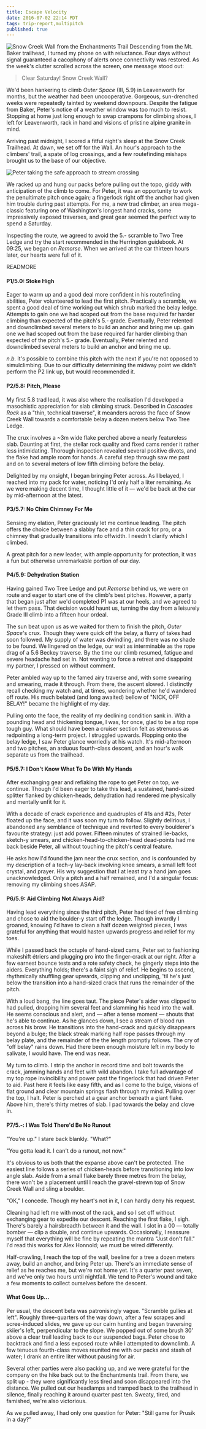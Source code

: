 ```yaml
---
title: Escape Velocity
date: 2016-07-02 22:14 PDT
tags: trip-report,multipitch
published: true
---
```



![Snow Creek Wall from the Enchantments Trail](/log/posts/2016-07-02-escape-velocity/snow-creek-wall.jpg)
<span class="dropcap">D</span>escending from the Mt. Baker trailhead, I turned my
phone on with reluctance. Four days without signal guaranteed a
cacophony of alerts once connectivity was restored. As
the week's clutter scrolled across the screen, one message stood out:


<blockquote class="pullquote">
    <p class="quote">
        Clear Saturday! Snow Creek Wall?
    </p>
</blockquote>

We'd been hankering to climb *Outer Space* (III, 5.9) in Leavenworth for
months, but the weather had been uncooperative. Gorgeous, sun-drenched weeks
were repeatedly tainted by weekend downpours. Despite the fatigue from Baker,
Peter's notice of a weather window was too much to resist. Stopping at home
just long enough to swap crampons for climbing shoes, I left for
Leavenworth, rack in hand and visions of pristine alpine granite in mind.

Arriving past midnight, I scored a fitful night's sleep at the Snow Creek
Trailhead. At dawn, we set off for the Wall. An hour's approach to the
climbers' trail, a spate of log crossings, and a few routefinding mishaps
brought us to the base of our objective.

![Peter taking the safe approach to stream crossing](/log/posts/2016-07-02-escape-velocity/peter-crossing-log.jpg)

We racked up and hung our packs before pulling out the topo, giddy with
anticipation of the climb to come. For Peter, it was an opportunity to work
the penultimate pitch once again; a fingerlock right off the anchor had given
him trouble during past attempts. For me, a new trad climber, an area
mega-classic featuring one of Washington's longest hand cracks, some
impressively exposed traverses, and great gear seemed the perfect
way to spend a Saturday.

Inspecting the route, we agreed to avoid the 5.- scramble to Two Tree Ledge
and try the start recommended in the Herrington guidebook. At 09:25, we
began on *Remorse*. When we arrived at the car thirteen hours later, our
hearts were full of it.

READMORE

#### P1/5.0: Stoke High

Eager to warm up and a good deal more confident in his routefinding abilities,
Peter volunteered to lead the first pitch. Practically a scramble, we spent a
good deal of time working out which shrub marked the belay ledge. Attempts to
gain one we had scoped out from the base required far harder climbing than
expected of the pitch's 5.- grade. Eventually, Peter relented and downclimbed
several meters to build an anchor and bring me up.
gain one we had scoped out from the base required far harder climbing than
expected of the pitch's 5.- grade. Eventually, Peter relented and downclimbed
several meters to build an anchor and bring me up.

*n.b.* it's possible to combine this pitch with the
next if you're not opposed to simulclimbing. Due to our difficulty
determining the midway point we didn't perform the P2 link
up, but would recommended it.

#### P2/5.8: Pitch, Please

My first 5.8 trad lead, it was also where the realisation I'd
developed a masochistic appreciation for slab climbing struck. Described in *Cascades
Rock* as a "thin, technical traverse", it meanders across the face of Snow
Creek Wall towards a comfortable belay a dozen meters below Two Tree Ledge.

The crux involves a ~3m wide flake perched above a
nearly featureless slab. Daunting at first, the stellar rock
quality and fixed cams render it rather less intimidating.
Thorough inspection revealed several positive divots, and the flake had ample room
for hands. A careful step through saw me past and on to several
meters of low fifth climbing before the belay.

Delighted by my onsight, I began bringing Peter across. As I belayed, I
reached into my pack for water, noticing I'd only half a liter remaining. As
we were making decent time, I thought little of it &mdash; we'd be back at the
car by mid-afternoon at the latest.

#### P3/5.7: No Chim Chimney For Me

Sensing my elation, Peter graciously let me continue leading. The pitch offers
the choice between a slabby face and a thin crack for pro, or a chimney that
gradually transitions into offwidth. I needn't clarify which I climbed.

A great pitch for a new leader, with ample opportunity for protection, it was
a fun but otherwise unremarkable portion of our day.

#### P4/5.9: Dehydration Station

<span class="dropcap">H</span>aving gained Two Tree Ledge and put *Remorse*
behind us, we were on route and eager to start one of the climb's best
pitches. However, a party that began just after we'd completed P1 was at our
heels, and we agreed to let them pass. That decision would haunt us, turning
the day from a leisurely Grade III climb into a fifteen hour ordeal.

The sun beat upon us as we waited for them to finish the pitch, *Outer
Space*'s crux. Though they were quick off the belay, a flurry of takes had
soon followed. My supply of water was dwindling, and there was no shade to be
found. We lingered on the ledge, our wait as interminable as the rope drag of
a 5.6 Beckey traverse. By the time our climb resumed, fatigue and severe
headache had set in. Not wanting to force a retreat and disappoint my partner,
I pressed on without comment.

Peter ambled way up to the famed airy traverse and, with some swearing and
smearing, made it through. From there, the ascent slowed. I distinctly recall
checking my watch and, at times, wondering whether he'd wandered off route.
His much belated (and long awaited) bellow of "NICK, OFF BELAY!" became the
highlight of my day.

Pulling onto the face, the reality of my declining condition sank in. With a
pounding head and thickening tongue, I was, for once, glad to be a top rope
tough guy. What should have been a cruiser section felt as strenuous as
redpointing a long-term project. I struggled upwards. Flopping onto
the belay ledge, I saw Peter glance worriedly at his watch. It's
mid-afternoon and two pitches, an arduous fourth-class descent, and an
hour's walk separate us from the trailhead.

#### P5/5.7: I Don't Know What To Do With My Hands

After exchanging gear and reflaking the rope to get Peter on top, we continue.
Though I'd been eager to take this lead, a sustained, hand-sized splitter
flanked by chicken-heads, dehydration had rendered me physically and mentally
unfit for it.

With a decade of crack experience and quadruples of #1s and #2s, Peter
floated up the face, and it was soon my turn to follow. Slightly delirious, I
abandoned any semblance of technique and reverted to every boulderer's
favourite strategy: just add power. Fifteen minutes of strained lie-backs,
sketch-y smears, and chicken-head-to-chicken-head dead-points had me back beside
Peter, all without touching the pitch's central feature.

He asks how I'd found the jam near the crux section, and is confounded by my
description of a tech-y lay-back involving knee smears, a small left foot
crystal, and prayer. His wry suggestion that I at least *try* a hand jam goes
unacknowledged. Only a pitch and a half remained, and I'd a singular focus:
removing my climbing shoes ASAP.

#### P6/5.9: Aid Climbing Not Always Aid?

Having lead everything since the third pitch, Peter had tired of free climbing
and chose to aid the boulder-y start off the ledge. Though inwardly I groaned,
knowing I'd have to clean a half dozen weighted pieces, I was grateful for
anything that would hasten upwards progress and relief for my toes.

While I passed back the octuple of hand-sized cams, Peter set to fashioning
makeshift étriers and plugging pro into the finger-crack at our right.
After a few earnest bounce tests and a rote safety check, he gingerly steps
into the aiders. Everything holds; there's a faint sigh of relief. He begins
to ascend, rhythmically shuffling gear upwards, clipping and unclipping,
'til he's just below the transition into a hand-sized crack that
runs the remainder of the pitch.

With a loud bang, the line goes taut. The piece Peter's aider was clipped to
had pulled, dropping him several feet and slamming his head into the wall. He
seems conscious and alert, and &mdash; after a tense moment &mdash; shouts
that he's able to continue. As he glances down, I see a stream of blood run
across his brow. He transitions into the hand-crack and quickly disappears
beyond a bulge; the black streak marking half rope passes through my belay plate, and the
remainder of the the length promptly follows. The cry of "off belay" rains down.
Had there been enough moisture left in my body to salivate, I would have. The
end was near.

My turn to climb. I strip the anchor in record time and bolt towards the crack,
jamming hands and feet with wild abandon. I take full advantage of my top rope
invincibility and power past the fingerlock that had driven Peter to aid. Past
here it feels like easy fifth, and as I come to the bulge, visions of flat
ground and clear mountain springs flash through my mind. Pulling over the top, I
halt. Peter is perched at a gear anchor beneath a giant flake.  Above him,
there's thirty metres of slab. I pad towards the belay and clove in.

#### P7/5.-: I Was Told There'd Be No Runout

"You're up." I stare back blankly. "What?"

"You gotta lead it. I can't do a runout, not now."

It's obvious to us both that the expanse above can't be protected. The easiest
line follows a series of chicken-heads before transitioning into low angle slab.
Aside from a small flake barely three metres from the belay, there won't be a
placement until I reach the gravel-strewn top of Snow Creek Wall and sling a
boulder.

"OK," I concede. Though my heart's not in it, I can hardly deny his request.

Cleaning had left me with most of the rack, and so I set off without
exchanging gear to expedite our descent. Reaching the first flake, I sigh.
There's barely a hairsbreadth between it and the wall. I slot in a 00 &mdash;
totally bomber &mdash; clip a double, and continue upwards. Occasionally, I
reassure myself that everything will be fine by repeating the mantra "Just
don't fall." I'd read this works for Alex Honnold; we must be wired
differently.

Half-crawling, I reach the top of the wall, beeline for a tree a dozen meters
away, build an anchor, and bring Peter up. There's an immediate sense of
relief as he reaches me, but we're not home yet. It's a quarter past seven,
and we've only two hours until nightfall. We tend to
Peter's wound and take a few moments to collect ourselves before
the descent.

#### What Goes Up…

Per usual, the descent beta was patronisingly vague. "Scramble gullies at left".
Roughly three-quarters of the way down, after a few scrapes and scree-induced
slides, we gave up our cairn hunting and began traversing skiier's left,
perpendicular to the slope. We popped out of some brush 30' above a clear trail
leading back to our suspended bags. Peter chose to backtrack and find a less
exposed route while I attempted to downclimb. A few tenuous fourth-class moves
reunited me with our packs and stash of water; I drank an entire liter without
pausing for air.

Several other parties were also packing up, and we were grateful for the company
on the hike back out to the Enchantments trail. From there, we split up - they
were significantly less tired and soon disappeared into the distance. We pulled
out our headlamps and tramped back to the trailhead in silence, finally reaching
it around quarter past ten. Sweaty, tired, and famished, we're also victorious.

As we pulled away, I had only one question for Peter: "Still game for Prusik in
a day?"

